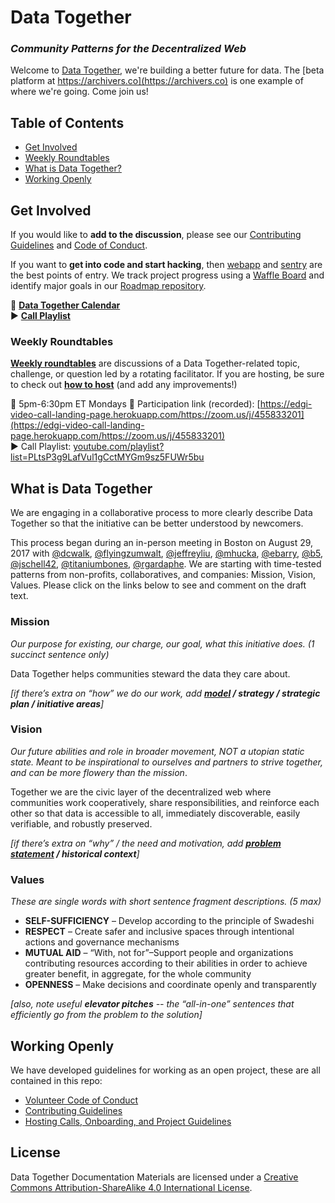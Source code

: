# Data Together

### <em>Community Patterns for the Decentralized Web</em>

Welcome to [Data Together](https://datatogether.org/), we're building a better future for data. The [beta platform at https://archivers.co](https://archivers.co) is one example of where we're going. Come join us!

## Table of Contents

- [Get Involved](#get-involved)
- [Weekly Roundtables](#weekly-roundtables)
- [What is Data Together?](#what-is-data-together)
- [Working Openly](#working-openly)

## Get Involved

If you would like to **add to the discussion**, please see our [Contributing Guidelines](./CONTRIBUTING.md) and [Code of Conduct](https://github.com/datatogether/datatogether/blob/master/CONDUCT.md). 

If you want to **get into code and start hacking**, then [webapp](https://github.com/datatogether/sentry) and [sentry](http://github.com/datatogether/sentry) are the best points of entry. We track project progress using a [Waffle Board](https://waffle.io/datatogether/roadmap) and identify major goals in our [Roadmap repository](https://github.com/datatogether/roadmap/).

📅 [**Data Together Calendar**](https://calendar.google.com/calendar/embed?src=u75o4fbnv59006peo07nv67vsg%40group.calendar.google.com&ctz=America%2FToronto)  
▶️ [**Call Playlist**](https://www.youtube.com/playlist?list=PLtsP3g9LafVul1gCctMYGm9sz5FUWr5bu)

### Weekly Roundtables

[**Weekly roundtables**](https://github.com/datatogether/datatogether/blob/master/guidelines/roundtable.md) are discussions of a Data Together-related topic, challenge, or question led by a rotating facilitator. If you are hosting, be sure to check out [**how to host**](https://github.com/datatogether/datatogether/blob/master/guidelines/roundtable.md#how-to-host) (and add any improvements!)

📅 5pm-6:30pm ET Mondays 
🎯 Participation link (recorded): [https://edgi-video-call-landing-page.herokuapp.com/https://zoom.us/j/455833201](https://edgi-video-call-landing-page.herokuapp.com/https://zoom.us/j/455833201)  
▶️ Call Playlist: [youtube.com/playlist?list=PLtsP3g9LafVul1gCctMYGm9sz5FUWr5bu](https://www.youtube.com/playlist?list=PLtsP3g9LafVul1gCctMYGm9sz5FUWr5bu)  

## What is Data Together

We are engaging in a collaborative process to more clearly describe Data Together so that the initiative can be better understood by newcomers. 

This process began during an in-person meeting in Boston on August 29, 2017 with [@dcwalk](https://github.com/dcwalk), [@flyingzumwalt](https://github.com/flyingzumwalt), [@jeffreyliu](https://github.com/jeffreyliu), [@mhucka](https://github.com/mhucka), [@ebarry](https://github.com/ebarry), [@b5](https://github.com/b5), [@jschell42](https://github.com/jschell42), [@titaniumbones](https://github.com/titaniumbones), [@rgardaphe](https://github.com/rgardaphe). We are starting with time-tested patterns from non-profits, collaboratives, and companies: Mission, Vision, Values. Please click on the links below to see and comment on the draft text.

### Mission

_Our purpose for existing, our charge, our goal, what this initiative does. (1 succinct sentence only)_

Data Together helps communities steward the data they care about.

_[if there’s extra on “how” we do our work, add **[model](/model.md) / strategy / strategic plan / initiative areas**]_

### Vision 

_Our future abilities and role in broader movement, NOT a utopian static state. Meant to be inspirational to ourselves and partners to strive together, and can be more flowery than the mission_.

Together we are the civic layer of the decentralized web where communities work cooperatively, share responsibilities, and reinforce each other so that data is accessible to all, immediately discoverable, easily verifiable, and robustly preserved.

_[if there’s extra on “why” / the need and motivation, add **[problem statement](/problem.md) / historical context**]_

### Values

_These are single words with short sentence fragment descriptions. (5 max)_

* **SELF-SUFFICIENCY** &ndash; Develop according to the principle of Swadeshi
* **RESPECT** &ndash; Create safer and inclusive spaces through intentional actions and governance mechanisms  
* **MUTUAL AID** &ndash; “With, not for”&ndash;Support people and organizations contributing resources according to their abilities in order to achieve greater benefit, in aggregate, for the whole community  
* **OPENNESS** &ndash; Make decisions and coordinate openly and transparently  

_[also, note useful **elevator pitches** -- the “all-in-one” sentences that efficiently go from the problem to the solution]_

## Working Openly

We have developed guidelines for working as an open project, these are all contained in this repo:

- [Volunteer Code of Conduct](/CONDUCT.md)
- [Contributing Guidelines](/CONTRIBUTING.md)
- [Hosting Calls, Onboarding, and Project Guidelines](/guidelines)

## License

<span xmlns:dct="http://purl.org/dc/terms/" property="dct:title">Data Together Documentation Materials</span> are licensed under a <a rel="license" href="http://creativecommons.org/licenses/by-sa/4.0/">Creative Commons Attribution-ShareAlike 4.0 International License</a>.

